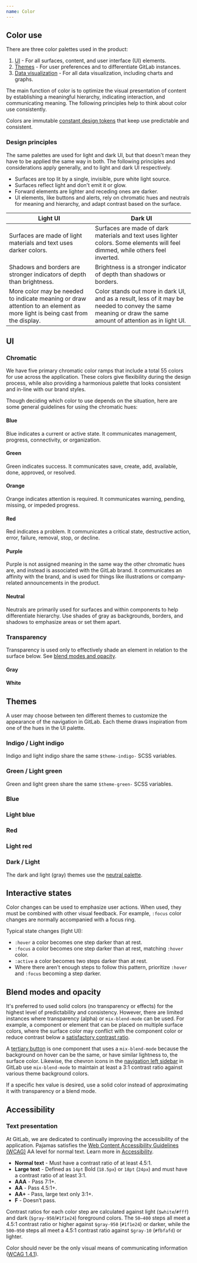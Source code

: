 ```yaml
---
name: Color
---
```


## Color use

There are three color palettes used in the product:

1. [UI](#ui) - For all surfaces, content, and user interface (UI) elements.
1. [Themes](#themes) - For user preferences and to differentiate GitLab instances.
1. [Data visualization](/data-visualization/color) - For all data visualization, including charts and graphs.

The main function of color is to optimize the visual presentation of content by establishing a meaningful hierarchy, indicating interaction, and communicating meaning. The following principles help to think about color use consistently.

Colors are immutable [constant design tokens](/product-foundations/design-tokens#constant-design-tokens) that keep use predictable and consistent.

### Design principles

The same palettes are used for light and dark UI, but that doesn't mean they have to be applied the same way in both. The following principles and considerations apply generally, and to light and dark UI respectively.

- Surfaces are top lit by a single, invisible, pure white light source.
- Surfaces reflect light and don't emit it or glow.
- Forward elements are lighter and receding ones are darker.
- UI elements, like buttons and alerts, rely on chromatic hues and neutrals for meaning and hierarchy, and adapt contrast based on the surface.

| Light UI | Dark UI |
| ------ | ------ |
| Surfaces are made of light materials and text uses darker colors. | Surfaces are made of dark materials and text uses lighter colors. Some elements will feel dimmed, while others feel inverted. |
| Shadows and borders are stronger indicators of depth than brightness. | Brightness is a stronger indicator of depth than shadows or borders. |
| More color may be needed to indicate meaning or draw attention to an element as more light is being cast from the display. | Color stands out more in dark UI, and as a result, less of it may be needed to convey the same meaning or draw the same amount of attention as in light UI. |

## UI

### Chromatic

We have five primary chromatic color ramps that include a total 55 colors for use across the application. These colors give flexibility during the design process, while also providing a harmonious palette that looks consistent and in-line with our brand styles.

Though deciding which color to use depends on the situation, here are some general guidelines for using the chromatic hues:

#### Blue

Blue indicates a current or active state. It communicates management, progress, connectivity, or organization.

<story-viewer component="tokens-color-base-light" story="blue" title="Tokens"></story-viewer>

#### Green

Green indicates success. It communicates save, create, add, available, done, approved, or resolved.

<story-viewer component="tokens-color-base-light" story="green" title="Tokens"></story-viewer>

#### Orange

Orange indicates attention is required. It communicates warning, pending, missing, or impeded progress.

<story-viewer component="tokens-color-base-light" story="orange" title="Tokens"></story-viewer>

#### Red

Red indicates a problem. It communicates a critical state, destructive action, error, failure, removal, stop, or decline.

<story-viewer component="tokens-color-base-light" story="red" title="Tokens"></story-viewer>

#### Purple

Purple is not assigned meaning in the same way the other chromatic hues are, and instead is associated with the GitLab brand. It communicates an affinity with the brand, and is used for things like illustrations or company-related announcements in the product.

<story-viewer component="tokens-color-base-light" story="purple" title="Tokens"></story-viewer>

#### Neutral

Neutrals are primarily used for surfaces and within components to help differentiate hierarchy. Use shades of gray as backgrounds, borders, and shadows to emphasize areas or set them apart.

<story-viewer component="tokens-color-base-light" story="gray" title="Tokens"></story-viewer>

### Transparency

Transparency is used only to effectively shade an element in relation to the surface below. See [blend modes and opacity](#blend-modes-and-opacity).

#### Gray

<story-viewer component="tokens-color-transparency" story="gray" title="Tokens"></story-viewer>

#### White

<story-viewer component="tokens-color-transparency" story="white" title="Tokens"></story-viewer>

## Themes

A user may choose between ten different themes to customize the appearance of the navigation in GitLab. Each theme draws inspiration from one of the hues in the UI palette.

### Indigo / Light indigo

Indigo and light indigo share the same `$theme-indigo-` SCSS variables.

<story-viewer component="tokens-color-themes-light" story="theme-indigo" title="Tokens"></story-viewer>

### Green / Light green

Green and light green share the same `$theme-green-` SCSS variables.

<story-viewer component="tokens-color-themes-light" story="theme-green" title="Tokens"></story-viewer>

### Blue

<story-viewer component="tokens-color-themes-light" story="theme-blue" title="Tokens"></story-viewer>

### Light blue

<story-viewer component="tokens-color-themes-light" story="theme-light-blue" title="Tokens"></story-viewer>

### Red

<story-viewer component="tokens-color-themes-light" story="theme-red" title="Tokens"></story-viewer>

### Light red

<story-viewer component="tokens-color-themes-light" story="theme-light-red" title="Tokens"></story-viewer>

### Dark / Light

The dark and light (gray) themes use the [neutral palette](#neutral).

## Interactive states

Color changes can be used to emphasize user actions. When used, they must be combined with other visual feedback. For example, `:focus` color changes are normally accompanied with a focus ring.

Typical state changes (light UI):

- `:hover` a color becomes one step darker than at rest.
- `:focus` a color becomes one step darker than at rest, matching `:hover` color.
- `:active` a color becomes two steps darker than at rest.
- Where there aren't enough steps to follow this pattern, prioritize `:hover` and `:focus` becoming a step darker.

<figure-img alt="Example button state color changes" label="Interactive color state example" src="/img/color-interactive.svg">
  <template #caption>
    A primary confirm button example with a <code>$blue-500</code> fill at rest (1), a <code>$blue-600</code> fill for hover and focus (2, 3), and a <code>$blue-700</code> fill when active (4). The color changes are combined with other visual feedback (cursor, focus ring) to communicate information about the interactive state.
  </template>
</figure-img>

## Blend modes and opacity

It's preferred to used solid colors (no transparency or effects) for the highest level of predictability and consistency. However, there are limited instances where transparency (alpha) or `mix-blend-mode` can be used. For example, a component or element that can be placed on multiple surface colors, where the surface color may conflict with the component color or reduce contrast below a [satisfactory contrast ratio](/accessibility/visual#contrast).

A [tertiary button](/components/button#categories) is one component that uses a `mix-blend-mode` because the background on hover can be the same, or have similar lightness to, the surface color. Likewise, the chevron icons in the [navigation left sidebar](/patterns/navigation) in GitLab use `mix-blend-mode` to maintain at least a 3:1 contrast ratio against various theme background colors.

If a specific hex value is desired, use a solid color instead of approximating it with transparency or a blend mode.

## Accessibility

### Text presentation

At GitLab, we are dedicated to continually improving the accessibility of the application. Pajamas satisfies the [Web Content Accessibility Guidelines (WCAG)](https://www.w3.org/TR/2008/REC-WCAG20-20081211/#visual-audio-contrast-contrast) AA level for normal text. Learn more in [Accessibility](/accessibility/a11y).

- **Normal text** - Must have a contrast ratio of at least 4.5:1.
- **Large text** - Defined as `14pt` Bold (`18.5px`) or `18pt` (`24px`) and must have a contrast ratio of at least 3:1.
- **AAA** - Pass 7:1+.
- **AA** - Pass 4.5:1+.
- **AA+** - Pass, large text only 3:1+.
- **F** - Doesn’t pass.

Contrast ratios for each color step are calculated against light (`$white`/`#fff`) and dark (`$gray-950`/`#1f1e24`) foreground colors. The `50–400` steps all meet a 4.5:1 contrast ratio or higher against `$gray-950` (`#1f1e24`) or darker, while the `500–950` steps all meet a 4.5:1 contrast ratio against `$gray-10` (`#fbfafd`) or lighter.

Color should never be the only visual means of communicating information ([WCAG 1.4.1](https://www.w3.org/WAI/WCAG21/Understanding/use-of-color)).
